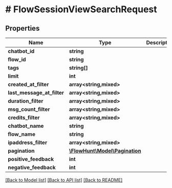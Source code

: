 # # FlowSessionViewSearchRequest

## Properties

Name | Type | Description | Notes
------------ | ------------- | ------------- | -------------
**chatbot_id** | **string** |  | [optional]
**flow_id** | **string** |  | [optional]
**tags** | **string[]** |  | [optional]
**limit** | **int** |  | [optional]
**created_at_filter** | **array<string,mixed>** |  | [optional]
**last_message_at_filter** | **array<string,mixed>** |  | [optional]
**duration_filter** | **array<string,mixed>** |  | [optional]
**msg_count_filter** | **array<string,mixed>** |  | [optional]
**credits_filter** | **array<string,mixed>** |  | [optional]
**chatbot_name** | **string** |  | [optional]
**flow_name** | **string** |  | [optional]
**ipaddress_filter** | **array<string,mixed>** |  | [optional]
**pagination** | [**\FlowHunt\Model\Pagination**](Pagination.md) |  | [optional]
**positive_feedback** | **int** |  | [optional]
**negative_feedback** | **int** |  | [optional]

[[Back to Model list]](../../README.md#models) [[Back to API list]](../../README.md#endpoints) [[Back to README]](../../README.md)
